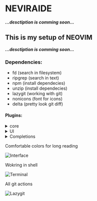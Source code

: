 <!-- TODO:  MAKE README FILE --> 
# NEVIRAIDE

***...desctiption is comming soon...***

## This is my setup of NEOVIM

***...desctiption is comming soon...***

### Dependencies:

- fd (search in filesystem)
- ripgrep (search in text)
- npm (install dependecies)
- unzip (install dependecies)
- lazygit (working with git)
- nonicons (font for icons)
- delta (pretty look git diff)


#### Plugins:

<details>
<summary>core</summary>
- [Lazy]() - plugin manager
- [Plenary](https://github.com/nvim-lua/plenary.nvim) - plugin for async 
- [Telescope](https://github.com/nvim-telescope/telescope.nvim) - is very powerfull feature
</details>

<details>
<summary>UI</summary>

- [Dashboard](https://github.com/glepnir/dashboard-nvim) - startup screen
- [Nonicons]()
- [Lualine]() - status line, winbar and tabline
- [Devicons](https://github.com/nvim-tree/nvim-web-devicons) - icons
- [Indent-blankline](https://github.com/lukas-reineke/indent-blankline.nvim) - indent guides
- [Notify](https://github.com/rcarriga/nvim-notify) - notification manager
- [DAP-UI](https://github.com/rcarriga/nvim-dap-ui) - a UI for nvim-dap
</details>

<details>
<summary>Completions</summary>

- [cmp]()
- [Luasnip](https://github.com/L3MON4D3/LuaSnip)
</details>

Comfortable colors for long reading

![Interface](https://github.com/RAprogramm/NEVIRAIDE/blob/golangIDE/neviraide_screens/interface.png)

Wokring in shell

![Terminal](https://github.com/RAprogramm/NEVIRAIDE/blob/golangIDE/neviraide_screens/terminal.png)

All git actions

![Lazygit](https://github.com/RAprogramm/NEVIRAIDE/blob/golangIDE/neviraide_screens/lazygit.png)
